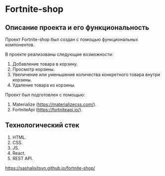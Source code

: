 # Fortnite-shop

## Описание проекта и его функциональность

Проект Fortnite-shop был создан с помощью функциональных компонентов.

В проекте реализованы следующие возможности:

1. Добавление товара в корзину.
2. Просмотр корзины.
3. Увеличение или уменьшение количества конкретного товара внутри корзины.
4. Удаление товара из корзины.

Проект был подготовлен с помощью:

1. Materialize (https://materializecss.com/).
2. FortniteApi (https://fortniteapi.io/).

## Технологический стек

1. HTML.
2. CSS.
3. JS.
4. React.
5. REST API.

https://sashalisitsyn.github.io/fortnite-shop/
